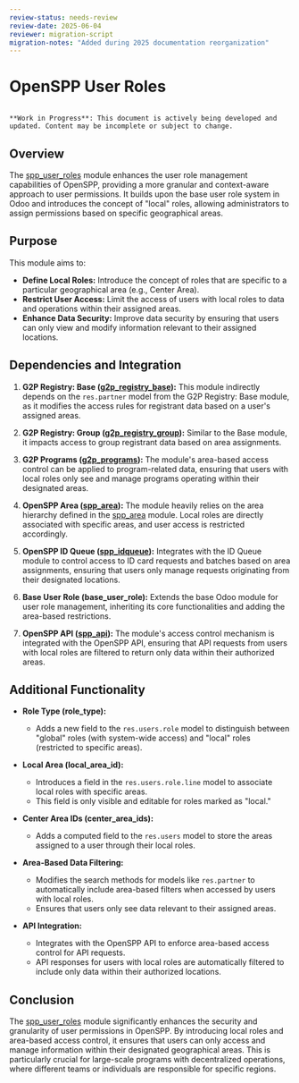 ```yaml
---
review-status: needs-review
review-date: 2025-06-04
reviewer: migration-script
migration-notes: "Added during 2025 documentation reorganization"
---
```


# OpenSPP User Roles

```{warning}

**Work in Progress**: This document is actively being developed and updated. Content may be incomplete or subject to change.
```

## Overview

The [spp_user_roles](spp_user_roles.md) module enhances the user role management capabilities of OpenSPP, providing a more granular and context-aware approach to user permissions. It builds upon the base user role system in Odoo and introduces the concept of "local" roles, allowing administrators to assign permissions based on specific geographical areas.

## Purpose

This module aims to:

- **Define Local Roles:** Introduce the concept of roles that are specific to a particular geographical area (e.g., Center Area).
- **Restrict User Access:**  Limit the access of users with local roles to data and operations within their assigned areas.
- **Enhance Data Security:** Improve data security by ensuring that users can only view and modify information relevant to their assigned locations. 

## Dependencies and Integration

1. **G2P Registry: Base ([g2p_registry_base](g2p_registry_base.md)):**  This module indirectly depends on the `res.partner` model from the G2P Registry: Base module, as it modifies the access rules for registrant data based on a user's assigned areas.

2. **G2P Registry: Group ([g2p_registry_group](g2p_registry_group.md)):**  Similar to the Base module, it impacts access to group registrant data based on area assignments.

3. **G2P Programs ([g2p_programs](g2p_programs.md)):**  The module's area-based access control can be applied to program-related data, ensuring that users with local roles only see and manage programs operating within their designated areas.

4. **OpenSPP Area ([spp_area](spp_area.md)):**  The module heavily relies on the area hierarchy defined in the [spp_area](spp_area.md) module. Local roles are directly associated with specific areas, and user access is restricted accordingly.

5. **OpenSPP ID Queue ([spp_idqueue](spp_idqueue.md)):**  Integrates with the ID Queue module to control access to ID card requests and batches based on area assignments, ensuring that users only manage requests originating from their designated locations.

6. **Base User Role (base_user_role):**  Extends the base Odoo module for user role management, inheriting its core functionalities and adding the area-based restrictions.

7. **OpenSPP API ([spp_api](spp_api.md)):**  The module's access control mechanism is integrated with the OpenSPP API, ensuring that API requests from users with local roles are filtered to return only data within their authorized areas.

## Additional Functionality

* **Role Type (role_type):** 
    * Adds a new field to the `res.users.role` model to distinguish between "global" roles (with system-wide access) and "local" roles (restricted to specific areas).

* **Local Area (local_area_id):** 
    * Introduces a field in the `res.users.role.line` model to associate local roles with specific areas.
    * This field is only visible and editable for roles marked as "local."

* **Center Area IDs (center_area_ids):**
    * Adds a computed field to the `res.users` model to store the areas assigned to a user through their local roles.

* **Area-Based Data Filtering:**
    * Modifies the search methods for models like `res.partner` to automatically include area-based filters when accessed by users with local roles. 
    * Ensures that users only see data relevant to their assigned areas.

* **API Integration:**
    * Integrates with the OpenSPP API to enforce area-based access control for API requests.
    * API responses for users with local roles are automatically filtered to include only data within their authorized locations.

## Conclusion

The [spp_user_roles](spp_user_roles) module significantly enhances the security and granularity of user permissions in OpenSPP. By introducing local roles and area-based access control, it ensures that users can only access and manage information within their designated geographical areas. This is particularly crucial for large-scale programs with decentralized operations, where different teams or individuals are responsible for specific regions. 
